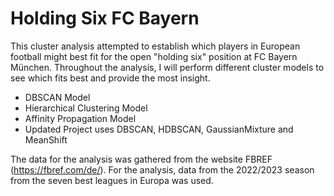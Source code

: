 # Holding Six FC Bayern

This cluster analysis attempted to establish which players in European football might best fit for the open "holding six" position at FC Bayern München.
Throughout the analysis, I will perform different cluster models to see which fits best and provide the most insight.
- DBSCAN Model
- Hierarchical Clustering Model
- Affinity Propagation Model
- Updated Project uses DBSCAN, HDBSCAN, GaussianMixture and MeanShift

The data for the analysis was gathered from the website FBREF
(https://fbref.com/de/). For the analysis, data from the 2022/2023 season from the seven best leagues in Europa was used.
